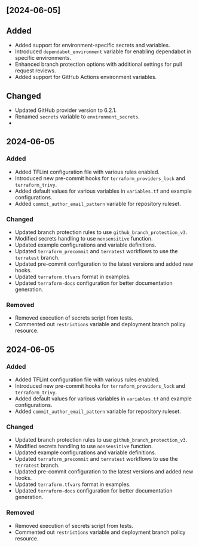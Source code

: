 ## [2024-06-05]

## Added

- Added support for environment-specific secrets and variables.
- Introduced `dependabot_environment` variable for enabling dependabot in specific environments.
- Enhanced branch protection options with additional settings for pull request reviews.
- Added support for GitHub Actions environment variables.

## Changed

- Updated GitHub provider version to 6.2.1.
- Renamed `secrets` variable to `environment_secrets`.
- 
## 2024-06-05

### Added
- Added TFLint configuration file with various rules enabled.
- Introduced new pre-commit hooks for `terraform_providers_lock` and `terraform_trivy`.
- Added default values for various variables in `variables.tf` and example configurations.
- Added `commit_author_email_pattern` variable for repository ruleset.

### Changed
- Updated branch protection rules to use `github_branch_protection_v3`.
- Modified secrets handling to use `nonsensitive` function.
- Updated example configurations and variable definitions.
- Updated `terraform_precommit` and `terratest` workflows to use the `terratest` branch.
- Updated pre-commit configuration to the latest versions and added new hooks.
- Updated `terraform.tfvars` format in examples.
- Updated `terraform-docs` configuration for better documentation generation.

### Removed
- Removed execution of secrets script from tests.
- Commented out `restrictions` variable and deployment branch policy resource.

## 2024-06-05

### Added
- Added TFLint configuration file with various rules enabled.
- Introduced new pre-commit hooks for `terraform_providers_lock` and `terraform_trivy`.
- Added default values for various variables in `variables.tf` and example configurations.
- Added `commit_author_email_pattern` variable for repository ruleset.

### Changed
- Updated branch protection rules to use `github_branch_protection_v3`.
- Modified secrets handling to use `nonsensitive` function.
- Updated example configurations and variable definitions.
- Updated `terraform_precommit` and `terratest` workflows to use the `terratest` branch.
- Updated pre-commit configuration to the latest versions and added new hooks.
- Updated `terraform.tfvars` format in examples.
- Updated `terraform-docs` configuration for better documentation generation.

### Removed
- Removed execution of secrets script from tests.
- Commented out `restrictions` variable and deployment branch policy resource.
